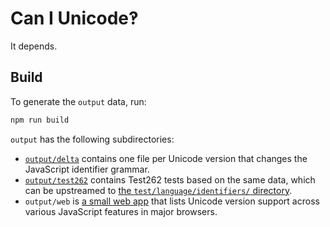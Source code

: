 # Can I Unicode‽

It depends.

## Build

To generate the `output` data, run:

```sh
npm run build
```

`output` has the following subdirectories:

- [`output/delta`](https://github.com/mathiasbynens/caniunicode/tree/main/output/delta) contains one file per Unicode version that changes the JavaScript identifier grammar.
- [`output/test262`](https://github.com/mathiasbynens/caniunicode/tree/main/output/test262) contains Test262 tests based on the same data, which can be upstreamed to [the `test/language/identifiers/` directory](https://github.com/tc39/test262/tree/main/test/language/identifiers).
- `output/web` is [a small web app](https://mathiasbynens.github.io/caniunicode/) that lists Unicode version support across various JavaScript features in major browsers.
